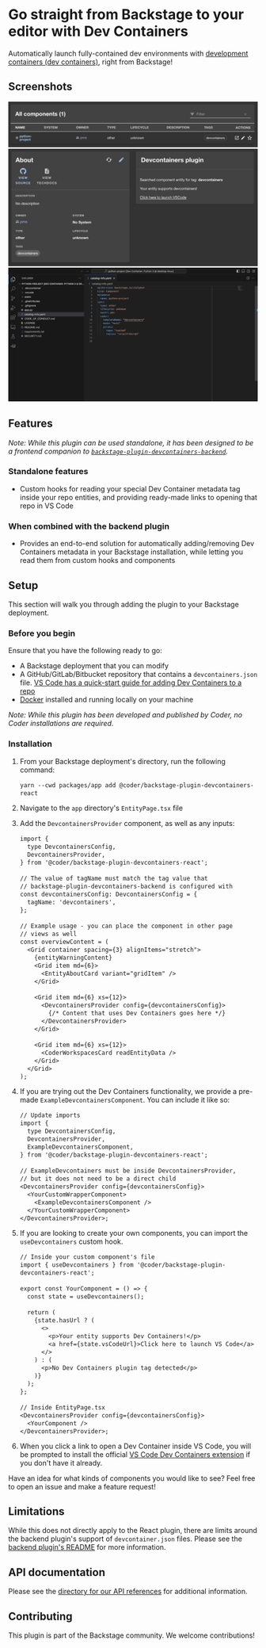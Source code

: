 # Go straight from Backstage to your editor with Dev Containers

Automatically launch fully-contained dev environments with [development containers (dev containers)](https://containers.dev/), right from Backstage!

## Screenshots

![View of the default table component displaying custom tag data](./screenshots/table-view.png)
![View of the sample plugin component](./screenshots/plugin-view.png)
![VS Code after being opened by plugin](./screenshots/vscode.png)

## Features

_Note: While this plugin can be used standalone, it has been designed to be a frontend companion to [`backstage-plugin-devcontainers-backend`](../backstage-plugin-devcontainers-backend/README.md)._

### Standalone features

- Custom hooks for reading your special Dev Container metadata tag inside your repo entities, and providing ready-made links to opening that repo in VS Code

### When combined with the backend plugin

- Provides an end-to-end solution for automatically adding/removing Dev Containers metadata in your Backstage installation, while letting you read them from custom hooks and components

## Setup

This section will walk you through adding the plugin to your Backstage deployment.

### Before you begin

Ensure that you have the following ready to go:

- A Backstage deployment that you can modify
- A GitHub/GitLab/Bitbucket repository that contains a `devcontainers.json` file. [VS Code has a quick-start guide for adding Dev Containers to a repo](https://code.visualstudio.com/docs/devcontainers/create-dev-container)
- [Docker](https://docs.docker.com/get-docker/) installed and running locally on your machine

_Note: While this plugin has been developed and published by Coder, no Coder installations are required._

### Installation

1. From your Backstage deployment's directory, run the following command:
   ```shell
   yarn --cwd packages/app add @coder/backstage-plugin-devcontainers-react
   ```
2. Navigate to the `app` directory's `EntityPage.tsx` file
3. Add the `DevcontainersProvider` component, as well as any inputs:

   ```tsx
   import {
     type DevcontainersConfig,
     DevcontainersProvider,
   } from '@coder/backstage-plugin-devcontainers-react';

   // The value of tagName must match the tag value that
   // backstage-plugin-devcontainers-backend is configured with
   const devcontainersConfig: DevcontainersConfig = {
     tagName: 'devcontainers',
   };

   // Example usage - you can place the component in other page
   // views as well
   const overviewContent = (
     <Grid container spacing={3} alignItems="stretch">
       {entityWarningContent}
       <Grid item md={6}>
         <EntityAboutCard variant="gridItem" />
       </Grid>

       <Grid item md={6} xs={12}>
         <DevcontainersProvider config={devcontainersConfig}>
           {/* Content that uses Dev Containers goes here */}
         </DevcontainersProvider>
       </Grid>

       <Grid item md={6} xs={12}>
         <CoderWorkspacesCard readEntityData />
       </Grid>
     </Grid>
   );
   ```

4. If you are trying out the Dev Containers functionality, we provide a pre-made `ExampleDevcontainersComponent`. You can include it like so:

   ```tsx
   // Update imports
   import {
     type DevcontainersConfig,
     DevcontainersProvider,
     ExampleDevcontainersComponent,
   } from '@coder/backstage-plugin-devcontainers-react';

   // ExampleDevcontainers must be inside DevcontainersProvider,
   // but it does not need to be a direct child
   <DevcontainersProvider config={devcontainersConfig}>
     <YourCustomWrapperComponent>
       <ExampleDevcontainersComponent />
     </YourCustomWrapperComponent>
   </DevcontainersProvider>;
   ```

5. If you are looking to create your own components, you can import the `useDevcontainers` custom hook.

   ```tsx
   // Inside your custom component's file
   import { useDevcontainers } from '@coder/backstage-plugin-devcontainers-react';

   export const YourComponent = () => {
     const state = useDevcontainers();

     return (
       {state.hasUrl ? (
         <>
           <p>Your entity supports Dev Containers!</p>
           <a href={state.vsCodeUrl}>Click here to launch VS Code</a>
         </>
       ) : (
         <p>No Dev Containers plugin tag detected</p>
       )}
     );
   };

   // Inside EntityPage.tsx
   <DevcontainersProvider config={devcontainersConfig}>
     <YourComponent />
   </DevcontainersProvider>;
   ```

6. When you click a link to open a Dev Container inside VS Code, you will be prompted to install the official [VS Code Dev Containers extension](https://marketplace.visualstudio.com/items?itemName=ms-vscode-remote.remote-containers) if you don't have it already.

Have an idea for what kinds of components you would like to see? Feel free to open an issue and make a feature request!

## Limitations

While this does not directly apply to the React plugin, there are limits around the backend plugin's support of `devcontainer.json` files. Please see the [backend plugin's README](../backstage-plugin-devcontainers-backend/README.md#limitations) for more information.

## API documentation

Please see the [directory for our API references](./docs/README.md) for additional information.

## Contributing

This plugin is part of the Backstage community. We welcome contributions!

